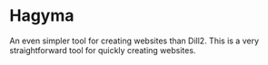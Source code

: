 # Hagyma

An even simpler tool for creating websites than Dill2.  This is a very straightforward tool for quickly creating websites.
